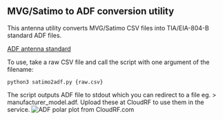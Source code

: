 ## MVG/Satimo to ADF conversion utility	
This antenna utility converts MVG/Satimo CSV files into TIA/EIA-804-B standard ADF files.

[ADF antenna standard](https://cloudrf.com/files/ADF_antenna_standard_wg16_99_050.pdf)

To use, take a raw CSV file and call the script with one argument of the filename:

    python3 satimo2adf.py {raw.csv}
    
The script outputs ADF file to stdout which you can redirect to a file eg. > manufacturer_model.adf. Upload these at CloudRF to use them in the service.
![ADF polar plot from CloudRF.com](https://cloudrf.com/files/antenna_plot.jpg)


